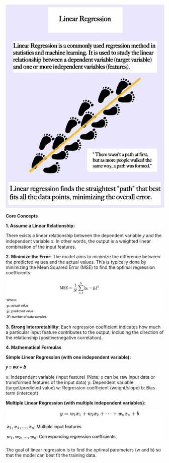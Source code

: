 ![Linear Regression Illustration](Linear.png)

**Core Concepts**

**1. Assume a Linear Relationship:**

There exists a linear relationship between the dependent variable 𝑦 and the independent variable 𝑥.
In other words, the output is a weighted linear combination of the input features.

**2. Minimize the Error:**
The model aims to minimize the difference between the predicted values and the actual values.
This is typically done by minimizing the Mean Squared Error (MSE) to find the optimal regression coefficients:

![Linear Regression Illustration](mse1.png)

**3. Strong Interpretability:**
Each regression coefficient indicates how much a particular input feature contributes to the output,
including the direction of the relationship (positive/negative correlation).

**4. Mathematical Formulas**

**Simple Linear Regression (with one independent variable):**

**𝑦 = 𝑤𝑥 + 𝑏**

x: Independent variable (input feature)
(Note: x can be raw input data or transformed features of the input data)
y: Dependent variable (target/predicted value)
w: Regression coefficient (weight/slope)
b: Bias term (intercept)

**Multiple Linear Regression (with multiple independent variables):**

![Multiple Linear Regression](Multiple%20Linear%20Regression.png)

The goal of linear regression is to find the optimal parameters (w and b) so that the model can best fit the training data.


